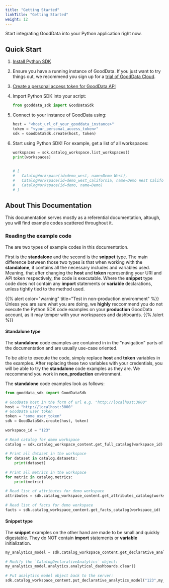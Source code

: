 ```yaml
---
title: "Getting Started"
linkTitle: "Getting Started"
weight: 12
---
```


Start integrating GoodData into your Python application right now.

## Quick Start

1. [Install Python SDK](../installation/)

1. Ensure you have a running instance of GoodData. If you just want to try things out, we recommend you sign up for a [trial of GoodData Cloud](https://www.gooddata.com/trial/).

1. [Create a personal access token for GoodData API](https://www.gooddata.com/developers/cloud-native/doc/cloud/getting-started/create-api-token/)

1. Import Python SDK into your script:

    ```python
    from gooddata_sdk import GoodDataSdk
    ```

1. Connect to your instance of GoodData using:

    ```python
    host = "<host_url_of_your_gooddata_instance>"
    token = "<your_personal_access_token>"
    sdk = GoodDataSdk.create(host, token)
    ```

1. Start using Python SDK! For example, get a list of all workspaces:

    ```python
    workspaces = sdk.catalog_workspace.list_workspaces()
    print(workspaces)
    ​
    ​
    # [
    #   CatalogWorkspace(id=demo_west, name=Demo West),
    #   CatalogWorkspace(id=demo_west_california, name=Demo West California),
    #   CatalogWorkspace(id=demo, name=Demo)
    # ]
    ```

## About This Documentation

This documentation serves mostly as a referential documentation, altough, you will find example codes scattered throughout it.

### Reading the example code

The are two types of example codes in this documentation.

First is the __standalone__ and the second is the __snippet__ type. The main difference between those two types is that when working with the __standalone__, it contains all the necessary includes and variables used. Meaning, that after changing the __host__ and __token__ representing your URI and API token respectively, the code is executable. Where the __snippet__ type code does not contain any __import__ statements or __variable__ declarations, unless tightly tied to the method used.

{{% alert color="warning" title="Test in non-production environment" %}}
Unless you are sure what you are doing, we __highly__ reccommend you do not execute the Python SDK code examples on your __production__ GoodData account, as it may temper with your workspaces and dashboards.
{{% /alert %}}

#### Standalone type

 The __standalone__ code examples are contained in in the "navigation" parts of the documentation and are usually use-case oriented.

To be able to execute the code, simply replace **host** and **token** variables in the examples. After replacing these two variables with your credentials, you will be able to try the __standalone__ code examples as they are. We reccommend you work in **non_production** environment.

The __standalone__ code examples look as follows:
```python
from gooddata_sdk import GoodDataSdk
​
# GoodData host in the form of url e.g. "http://localhost:3000"
host = "http://localhost:3000"
# GoodData user token
token = "some_user_token"
sdk = GoodDataSdk.create(host, token)
​
workspace_id = "123"
​
# Read catalog for demo workspace
catalog = sdk.catalog_workspace_content.get_full_catalog(workspace_id)
​
# Print all dataset in the workspace
for dataset in catalog.datasets:
    print(dataset)
​
# Print all metrics in the workspace
for metric in catalog.metrics:
    print(metric)
​
# Read list of attributes for demo workspace
attributes = sdk.catalog_workspace_content.get_attributes_catalog(workspace_id)
​
# Read list of facts for demo workspace
facts = sdk.catalog_workspace_content.get_facts_catalog(workspace_id)
```

#### Snippet type

The __snippet__ examples on the other hand are made to be small and quickly digestable. They do NOT contain __import__ statements or __variable__ initialization.

```python
my_analytics_model = sdk.catalog_workspace_content.get_declarative_analytics_model("123")
​
# Modify the `CatalogDeclarativeAnalytics` object:
my_analytics_model.analytics.analytical_dashboards.clear()
​
# Put analytics model object back to the server:
sdk.catalog_workspace_content.put_declarative_analytics_model("123",my_analytics_model)
```
